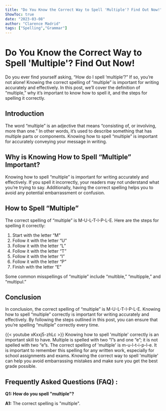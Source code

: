 ```yaml
---
title: "Do You Know the Correct Way to Spell 'Multiple'? Find Out Now!"
ShowToc: true 
date: "2023-03-08"
author: "Clarence Madrid" 
tags: ["Spelling","Grammar"]
---
```

# Do You Know the Correct Way to Spell 'Multiple'? Find Out Now!

Do you ever find yourself asking, “How do I spell ‘multiple’?” If so, you’re not alone! Knowing the correct spelling of “multiple” is important for writing accurately and effectively. In this post, we’ll cover the definition of “multiple,” why it’s important to know how to spell it, and the steps for spelling it correctly. 

## Introduction

The word “multiple” is an adjective that means “consisting of, or involving, more than one.” In other words, it’s used to describe something that has multiple parts or components. Knowing how to spell “multiple” is important for accurately conveying your message in writing.

## Why is Knowing How to Spell “Multiple” Important?

Knowing how to spell “multiple” is important for writing accurately and effectively. If you spell it incorrectly, your readers may not understand what you’re trying to say. Additionally, having the correct spelling helps you to avoid any potential embarrassment or confusion. 

## How to Spell “Multiple”

The correct spelling of “multiple” is M-U-L-T-I-P-L-E. Here are the steps for spelling it correctly:

1. Start with the letter “M”
2. Follow it with the letter “U”
3. Follow it with the letter “L”
4. Follow it with the letter “T”
5. Follow it with the letter “I”
6. Follow it with the letter “P”
7. Finish with the letter “E”

Some common misspellings of “multiple” include “multible,” “multipple,” and “multipul.”

## Conclusion

In conclusion, the correct spelling of “multiple” is M-U-L-T-I-P-L-E. Knowing how to spell “multiple” correctly is important for writing accurately and effectively. By following the steps outlined in this post, you can ensure that you’re spelling “multiple” correctly every time.

{{< youtube xKxxj5-zhLc >}} 
Knowing how to spell 'multiple' correctly is an important skill to have. Multiple is spelled with two “l”s and one “e”; it is not spelled with two “e”s. The correct spelling of 'multiple' is m-u-l-t-i-p-l-e. It is important to remember this spelling for any written work, especially for school assignments and exams. Knowing the correct way to spell 'multiple' can help you avoid embarrassing mistakes and make sure you get the best grade possible.

## Frequently Asked Questions (FAQ) :
**Q1: How do you spell "multiple"?**

**A1:** The correct spelling is "multiple".





